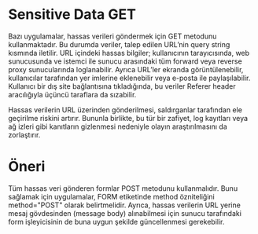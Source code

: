 # Sensitive Data GET
Bazı uygulamalar, hassas verileri göndermek için GET metodunu kullanmaktadır. Bu durumda veriler, talep edilen URL’nin query string kısmında iletilir. URL içindeki hassas bilgiler; kullanıcının tarayıcısında, web sunucusunda ve istemci ile sunucu arasındaki tüm forward veya reverse proxy sunucularında loglanabilir. Ayrıca URL’ler ekranda görüntülenebilir, kullanıcılar tarafından yer imlerine eklenebilir veya e-posta ile paylaşılabilir. Kullanıcı bir dış site bağlantısına tıkladığında, bu veriler Referer header aracılığıyla üçüncü taraflara da sızabilir.

Hassas verilerin URL üzerinden gönderilmesi, saldırganlar tarafından ele geçirilme riskini artırır. Bununla birlikte, bu tür bir zafiyet, log kayıtları veya ağ izleri gibi kanıtların gizlenmesi nedeniyle olayın araştırılmasını da zorlaştırır.

# Öneri
Tüm hassas veri gönderen formlar POST metodunu kullanmalıdır.
Bunu sağlamak için uygulamalar, FORM etiketinde method özniteliğini method="POST" olarak belirtmelidir. Ayrıca, hassas verilerin URL yerine mesaj gövdesinden (message body) alınabilmesi için sunucu tarafındaki form işleyicisinin de buna uygun şekilde güncellenmesi gerekebilir.